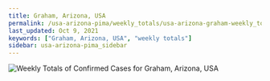 ```yaml
---
title: Graham, Arizona, USA
permalink: /usa-arizona-pima/weekly_totals/usa-arizona-graham-weekly_totals.html
last_updated: Oct 9, 2021
keywords: ["Graham, Arizona, USA", "weekly totals"]
sidebar: usa-arizona-pima_sidebar
---
```


![Weekly Totals of Confirmed Cases for Graham, Arizona, USA](/covid_tracker/images/graphs/usa-arizona-graham-weekly_totals_graph.png)

